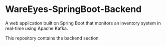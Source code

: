 # WareEyes-SpringBoot-Backend
A web application built on Spring Boot that monitors an inventory system in real-time using Apache Kafka.

This repository contains the backend section.
